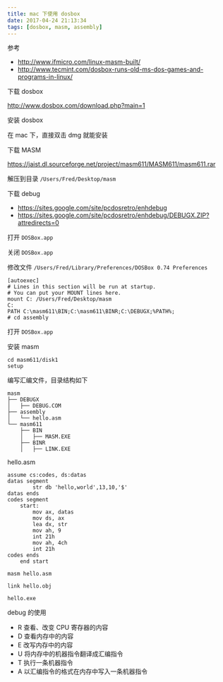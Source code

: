 ```yaml
---
title: mac 下使用 dosbox
date: 2017-04-24 21:13:34
tags: [dosbox, masm, assembly]
---
```



参考

* <http://www.ifmicro.com/linux-masm-built/>
* <http://www.tecmint.com/dosbox-runs-old-ms-dos-games-and-programs-in-linux/>


<!--more-->

下载 dosbox

<http://www.dosbox.com/download.php?main=1>


安装 dosbox

在 mac 下，直接双击 dmg 就能安装

下载 MASM

<https://jaist.dl.sourceforge.net/project/masm611/MASM611/masm611.rar>

解压到目录 `/Users/Fred/Desktop/masm`

下载 debug

* <https://sites.google.com/site/pcdosretro/enhdebug>
* <https://sites.google.com/site/pcdosretro/enhdebug/DEBUGX.ZIP?attredirects=0>


打开 `DOSBox.app`

关闭 `DOSBox.app`

修改文件 `/Users/Fred/Library/Preferences/DOSBox 0.74 Preferences`

```
[autoexec]
# Lines in this section will be run at startup.
# You can put your MOUNT lines here.
mount C: /Users/Fred/Desktop/masm
C:
PATH C:\masm611\BIN;C:\masm611\BINR;C:\DEBUGX;%PATH%;
# cd assembly
```


打开 `DOSBox.app`

安装 masm 

```
cd masm611/disk1
setup
```



编写汇编文件，目录结构如下

```
masm
├── DEBUGX
│   ├── DEBUG.COM
├── assembly
│   └── hello.asm
└── masm611
    ├── BIN
    │   ├── MASM.EXE
    ├── BINR
    │   ├── LINK.EXE
```

hello.asm

```
assume cs:codes, ds:datas
datas segment
		str db 'hello,world',13,10,'$'
datas ends
codes segment
	start:
		mov ax, datas
		mov ds, ax
		lea dx, str
		mov ah, 9
		int 21h
		mov ah, 4ch
		int 21h
codes ends
	end start
```


```
masm hello.asm
```


```
link hello.obj
```


```
hello.exe
```



debug 的使用

* R 查看、改变 CPU 寄存器的内容
* D 查看内存中的内容
* E 改写内存中的内容
* U 将内存中的机器指令翻译成汇编指令
* T 执行一条机器指令
* A 以汇编指令的格式在内存中写入一条机器指令